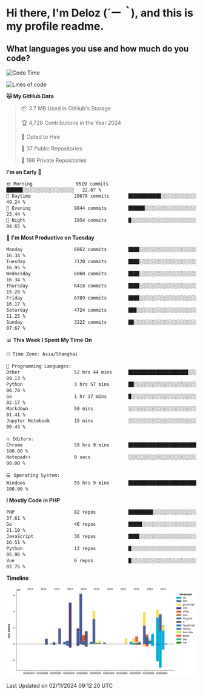 # **Hi there, I'm Deloz (*´ー｀*), and this is my profile readme.**

## **What languages you use and how much do you code?**

<!--START_SECTION:waka-->
![Code Time](http://img.shields.io/badge/Code%20Time-4%2C960%20hrs%201%20min-blue)

![Lines of code](https://img.shields.io/badge/From%20Hello%20World%20I%27ve%20Written-44.2%20million%20lines%20of%20code-blue)

**🐱 My GitHub Data** 

> 📦 3.7 MB Used in GitHub's Storage 
 > 
> 🏆 4,728 Contributions in the Year 2024
 > 
> 💼 Opted to Hire
 > 
> 📜 37 Public Repositories 
 > 
> 🔑 196 Private Repositories 
 > 
**I'm an Early 🐤** 

```text
🌞 Morning                9519 commits        ██████░░░░░░░░░░░░░░░░░░░   22.67 % 
🌆 Daytime                20678 commits       ████████████░░░░░░░░░░░░░   49.24 % 
🌃 Evening                9844 commits        ██████░░░░░░░░░░░░░░░░░░░   23.44 % 
🌙 Night                  1954 commits        █░░░░░░░░░░░░░░░░░░░░░░░░   04.65 % 
```
📅 **I'm Most Productive on Tuesday** 

```text
Monday                   6862 commits        ████░░░░░░░░░░░░░░░░░░░░░   16.34 % 
Tuesday                  7120 commits        ████░░░░░░░░░░░░░░░░░░░░░   16.95 % 
Wednesday                6860 commits        ████░░░░░░░░░░░░░░░░░░░░░   16.34 % 
Thursday                 6418 commits        ████░░░░░░░░░░░░░░░░░░░░░   15.28 % 
Friday                   6789 commits        ████░░░░░░░░░░░░░░░░░░░░░   16.17 % 
Saturday                 4724 commits        ███░░░░░░░░░░░░░░░░░░░░░░   11.25 % 
Sunday                   3222 commits        ██░░░░░░░░░░░░░░░░░░░░░░░   07.67 % 
```


📊 **This Week I Spent My Time On** 

```text
🕑︎ Time Zone: Asia/Shanghai

💬 Programming Languages: 
Other                    52 hrs 44 mins      ██████████████████████░░░   89.13 % 
Python                   3 hrs 57 mins       ██░░░░░░░░░░░░░░░░░░░░░░░   06.70 % 
Go                       1 hr 17 mins        █░░░░░░░░░░░░░░░░░░░░░░░░   02.17 % 
Markdown                 50 mins             ░░░░░░░░░░░░░░░░░░░░░░░░░   01.41 % 
Jupyter Notebook         15 mins             ░░░░░░░░░░░░░░░░░░░░░░░░░   00.43 % 

🔥 Editors: 
Chrome                   59 hrs 9 mins       █████████████████████████   100.00 % 
Notepad++                0 secs              ░░░░░░░░░░░░░░░░░░░░░░░░░   00.00 % 

💻 Operating System: 
Windows                  59 hrs 9 mins       █████████████████████████   100.00 % 
```

**I Mostly Code in PHP** 

```text
PHP                      82 repos            █████████░░░░░░░░░░░░░░░░   37.61 % 
Go                       46 repos            █████░░░░░░░░░░░░░░░░░░░░   21.10 % 
JavaScript               36 repos            ████░░░░░░░░░░░░░░░░░░░░░   16.51 % 
Python                   13 repos            █░░░░░░░░░░░░░░░░░░░░░░░░   05.96 % 
Vue                      6 repos             █░░░░░░░░░░░░░░░░░░░░░░░░   02.75 % 
```



**Timeline**

![Lines of Code chart](https://raw.githubusercontent.com/deloz/deloz/main/assets/bar_graph.png)


 Last Updated on 02/11/2024 09:12:20 UTC
<!--END_SECTION:waka-->
